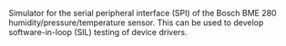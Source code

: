 Simulator for the serial peripheral interface (SPI) of the Bosch BME 280 humidity/pressure/temperature sensor.  This can be used to develop software-in-loop (SIL) testing of device drivers.